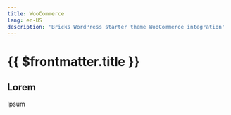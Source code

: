 ```yaml
---
title: WooCommerce
lang: en-US
description: 'Bricks WordPress starter theme WooCommerce integration'
---
```


# {{ $frontmatter.title }}

## Lorem

Ipsum
